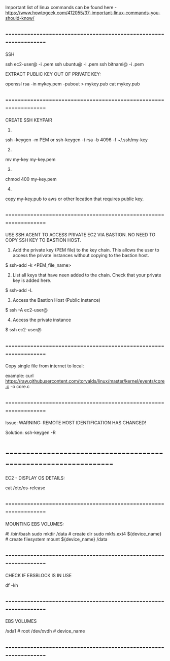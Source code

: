 Important list of linux commands can be found here - https://www.howtogeek.com/412055/37-important-linux-commands-you-should-know/
## ----------------------------------------------------------------



SSH

ssh ec2-user@<host> -i <privatekkey>.pem
ssh ubuntu@<host> -i <privatekkey>.pem
ssh bitnami@<host> -i <privatekkey>.pem



EXTRACT PUBLIC KEY OUT OF PRIVATE KEY:

openssl rsa -in mykey.pem -pubout > mykey.pub
cat mykey.pub

## ----------------------------------------------------------------

CREATE SSH KEYPAIR

1.
ssh -keygen -m PEM
or
ssh-keygen -t rsa -b 4096 -f ~/.ssh/my-key

2.
mv my-key my-key.pem

3.
chmod 400 my-key.pem

4.
copy my-key.pub to aws or other location that requires public key.

## ----------------------------------------------------------------
USE SSH AGENT TO ACCESS PRIVATE EC2 VIA BASTION.  NO NEED TO COPY SSH KEY TO BASTION HOST.

1. Add the private key (PEM file) to the key chain. This allows the user to access the private instances without copying to the bastion host.

$ ssh-add -k <PEM_file_name>

2. List all keys that have neen added to the chain.  Check that your private key is added here.  

$ ssh-add -L

3. Access the Bastion Host (Public instance)

$ ssh -A ec2-user@<bastion-host-elastic-ip>


4. Access the private instance

$ ssh ec2-user@<private-instance-ip>

## ----------------------------------------------------------------
Copy single file from internet to local:


example:
curl https://raw.githubusercontent.com/torvalds/linux/master/kernel/events/core.c -o core.c

## ----------------------------------------------------------------

Issue:
WARNING: REMOTE HOST IDENTIFICATION HAS CHANGED!

Solution:
ssh-keygen -R <IP or HOST-ID>


# ----------------------------------------------------------------
EC2 - DISPLAY OS DETAILS:

cat /etc/os-release

## ----------------------------------------------------------------

MOUNTING EBS VOLUMES:

#! /bin/bash
sudo mkdir /data                        # create dir
sudo mkfs.ext4 ${device_name}           # create filesystem
mount ${device_name} /data

## ----------------------------------------------------------------

CHECK IF EBSBLOCK IS IN USE

df -kh

<shows filesystem info>

## ----------------------------------------------------------------

EBS VOLUMES

/sda1               # root
/dev/xvdh           # device_name

## ----------------------------------------------------------------


